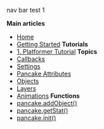 nav bar test 1

**Main articles**
  - [Home](http://mightypancake.games)
  - [Getting Started](http://mightypancake.games/#/tutorials/Getting_Started)
**Tutorials**
  - [1. Platformer Tutorial](http://mightypancake.games/#/tutorials/platformer)
**Topics**
  - [Callbacks](http://mightypancake.games/#/documentation/topics/callbacks)
  - [Settings](http://mightypancake.games/#/documentation/topics/settings)
  - [Pancake Attributes](http://mightypancake.games/#/documentation/topics/pancake_attributes)
  - [Objects](http://mightypancake.games/#/documentation/topics/objects)
  - [Layers](http://mightypancake.games/#/documentation/topics/layers)
  - [Animations](http://mightypancake.games/#/documentation/topics/animations)
**Functions**
  - [pancake.addObject()](http://mightypancake.games/#/documentation/functions/pancake.addObject())
  - [pancake.getStat()](http://mightypancake.games/#/documentation/functions/pancake.getStat())
  - [pancake.init()](http://mightypancake.games/#/documentation/functions/pancake.init())
